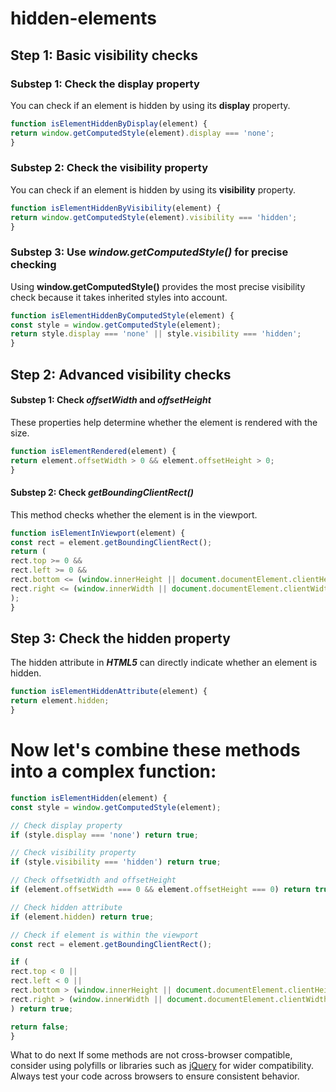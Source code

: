 # hidden-elements

## Step 1: Basic visibility checks

### Substep 1: Check the display property

You can check if an element is hidden by using its **display** property.

```JavaScript
function isElementHiddenByDisplay(element) {
return window.getComputedStyle(element).display === 'none';
}
```

### Substep 2: Check the visibility property

You can check if an element is hidden by using its **visibility** property.

```JavaScript
function isElementHiddenByVisibility(element) {
return window.getComputedStyle(element).visibility === 'hidden';
}
```

### Substep 3: Use **_*window.getComputedStyle()*_** for precise checking

Using **window.getComputedStyle()** provides the most precise visibility check because it takes inherited styles into account.

```JavaScript
function isElementHiddenByComputedStyle(element) {
const style = window.getComputedStyle(element);
return style.display === 'none' || style.visibility === 'hidden';
}
```

## Step 2: Advanced visibility checks

#### Substep 1: Check **_*offsetWidth*_** and **_*offsetHeight*_**

These properties help determine whether the element is rendered with the size.

```JavaScript
function isElementRendered(element) {
return element.offsetWidth > 0 && element.offsetHeight > 0;
}
```

#### Substep 2: Check **_getBoundingClientRect()_**

This method checks whether the element is in the viewport.

```JavaScript
function isElementInViewport(element) {
const rect = element.getBoundingClientRect();
return (
rect.top >= 0 &&
rect.left >= 0 &&
rect.bottom <= (window.innerHeight || document.documentElement.clientHeight) &&
rect.right <= (window.innerWidth || document.documentElement.clientWidth)
);
}
```

## Step 3: Check the hidden property

The hidden attribute in **_HTML5_** can directly indicate whether an element is hidden.

```JavaScript
function isElementHiddenAttribute(element) {
return element.hidden;
}
```

# Now let's combine these methods into a complex function:

```JavaScript
function isElementHidden(element) {
const style = window.getComputedStyle(element);

// Check display property
if (style.display === 'none') return true;

// Check visibility property
if (style.visibility === 'hidden') return true;

// Check offsetWidth and offsetHeight
if (element.offsetWidth === 0 && element.offsetHeight === 0) return true;

// Check hidden attribute
if (element.hidden) return true;

// Check if element is within the viewport
const rect = element.getBoundingClientRect();

if (
rect.top < 0 ||
rect.left < 0 ||
rect.bottom > (window.innerHeight || document.documentElement.clientHeight) ||
rect.right > (window.innerWidth || document.documentElement.clientWidth)
) return true;

return false;
}
```

What to do next If some methods are not cross-browser compatible,
consider using polyfills or libraries such as [jQuery](https://jquery.com/) for wider compatibility.
Always test your code across browsers to ensure consistent behavior.
